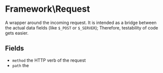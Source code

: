 # Framework\\Request
A wrapper around the incoming request.
It is intended as a bridge between the actual data fields (like `$_POST` or `$_SERVER`);
Therefore, testability of code gets easier.

## Fields

- `method` the HTTP verb of the request
- `path` the 

